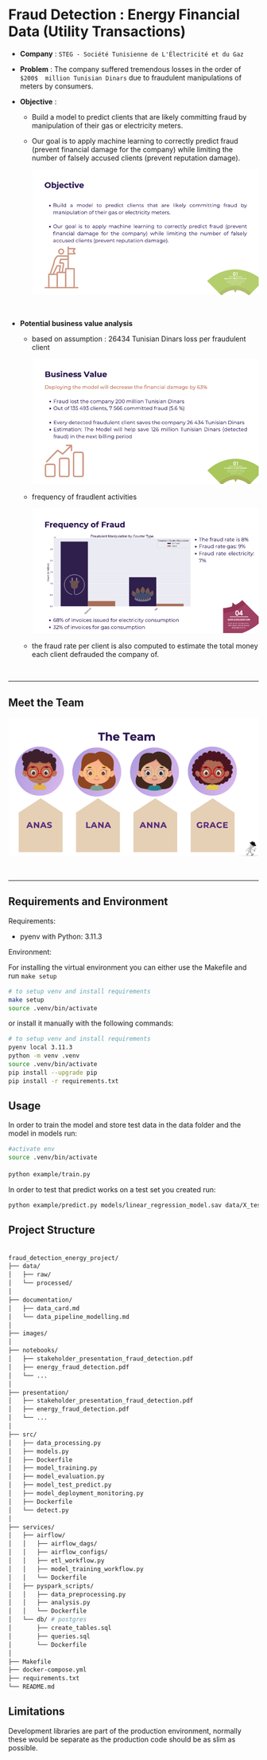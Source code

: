 # Fraud Detection : Energy Financial Data (Utility Transactions)

* __Company__ : `STEG - Société Tunisienne de L'Électricité et du Gaz`
* __Problem__ : The  company  suffered  tremendous  losses  in  the  order  of  `$200$  million Tunisian Dinars` due to fraudulent manipulations of meters by consumers.

* __Objective__ : 
    - Build  a  model  to  predict  clients  that  are  likely  committing  fraud  by manipulation of their gas or electricity meters. 
    - Our goal is to apply machine learning to correctly predict fraud (prevent financial  damage  for  the  company)  while  limiting  the  number  of  falsely accused clients (prevent reputation damage).

        ![objective stakeholder presentation](/images/base_objective.png)


<br>

* __Potential business value analysis__
    - based on assumption :  $26434$ Tunisian Dinars loss per fraudulent client 

        ![business value stakeholder presentation](/images/initial_business_value_analysis.png)

    - frequency of fraudlent activities

        ![frequency of fraudlent activities stakeholder presentation](/images/fraud_frequency_demo.png)

    - the fraud rate per client is also computed to estimate the total money each client defrauded the company of.
    

<br>


---

## Meet the Team

![team graphics designed on canva](/images/team_graphics.png)

<br>

---

## Requirements and Environment

Requirements:
- pyenv with Python: 3.11.3

Environment: 

For installing the virtual environment you can either use the Makefile and run `make setup`

```bash
# to setup venv and install requirements
make setup 
source .venv/bin/activate

```

or install it manually with the following commands: 

```bash
# to setup venv and install requirements
pyenv local 3.11.3
python -m venv .venv
source .venv/bin/activate
pip install --upgrade pip
pip install -r requirements.txt

```

## Usage

In order to train the model and store test data in the data folder and the model in models run:

```bash
#activate env
source .venv/bin/activate

python example/train.py  
```

In order to test that predict works on a test set you created run:

```bash
python example/predict.py models/linear_regression_model.sav data/X_test.csv data/y_test.csv
```


## Project Structure

```bash

fraud_detection_energy_project/
├── data/
│   ├── raw/
│   └── processed/
│  
├── documentation/
│   ├── data_card.md
│   └── data_pipeline_modelling.md
│  
├── images/
│   
├── notebooks/
│   ├── stakeholder_presentation_fraud_detection.pdf
│   ├── energy_fraud_detection.pdf
│   └── ...
│   
├── presentation/
│   ├── stakeholder_presentation_fraud_detection.pdf
│   ├── energy_fraud_detection.pdf
│   └── ...
│  
├── src/
│   ├── data_processing.py
│   ├── models.py
│   ├── Dockerfile
│   ├── model_training.py
│   ├── model_evaluation.py
│   ├── model_test_predict.py
│   ├── model_deployment_monitoring.py
│   ├── Dockerfile
│   └── detect.py
│  
├── services/
│   ├── airflow/
│   │   ├── airflow_dags/
│   │   ├── airflow_configs/
│   │   ├── etl_workflow.py
│   │   ├── model_training_workflow.py
│   │   └── Dockerfile
│   ├── pyspark_scripts/
│   │   ├── data_preprocessing.py
│   │   ├── analysis.py
│   │   └── Dockerfile
│   └── db/ # postgres
│       ├── create_tables.sql
│       ├── queries.sql
│       └── Dockerfile
│  
├── Makefile
├── docker-compose.yml
├── requirements.txt
└── README.md


```



## Limitations

Development libraries are part of the production environment, normally these would be separate as the production code should be as slim as possible.

